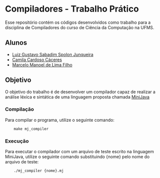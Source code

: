 # Compiladores - Trabalho Prático

Esse repositório contém os códigos desenvolvidos como trabalho para a disciplina de Compiladores do curso de Ciência da Computação na UFMS.

## Alunos

- [Luiz Gustavo Sabadim Spolon Junqueira](https://github.com/luizgustavojunqueira)
- [Camila Cardoso Cáceres](https://github.com/camilacaceres1d)
- [Marcelo Manoel de Lima Filho](https://github.com/Marcelo-Filho112)

## Objetivo

O objetivo do trabalho é de desenvolver um compilador capaz de realizar a análise léxica e sintática de uma linguagem proposta chamada [MiniJava](https://github.com/luizgustavojunqueira/TrabalhoPratico/blob/main/gramatica_minijava.pdf)

### Compilação

Para compilar o programa, utilize o seguinte comando:

```shell
    make mj_compiler
```

### Execução

Para executar o compilador com um arquivo de teste escrito na linguagem MiniJava, utilize o seguinte comando substituindo {nome} pelo nome do arquivo de teste:

```shell
    ./mj_compiler {nome}.mj
```
